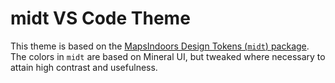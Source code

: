 # midt VS Code Theme

This theme is based on the [MapsIndoors Design Tokens (`midt`) package](https://www.npmjs.com/package/midt). The colors in `midt` are based on Mineral UI, but tweaked where necessary to attain high contrast and usefulness.
